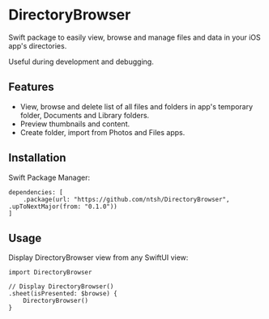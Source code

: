 # DirectoryBrowser

Swift package to easily view, browse and manage files and data in your iOS app's directories. 

Useful during development and debugging.

## Features

- View, browse and delete list of all files and folders in app's temporary folder, Documents and Library folders.
- Preview thumbnails and content.
- Create folder, import from Photos and Files apps.

## Installation

Swift Package Manager:

```
dependencies: [
    .package(url: "https://github.com/ntsh/DirectoryBrowser", .upToNextMajor(from: "0.1.0"))
]
```

## Usage

Display DirectoryBrowser view from any SwiftUI view:

```
import DirectoryBrowser

// Display DirectoryBrowser()
.sheet(isPresented: $browse) {
    DirectoryBrowser()
}
```
